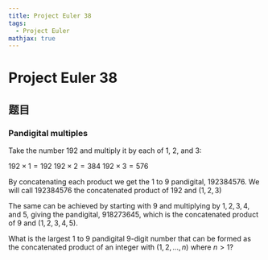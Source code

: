 ```yaml
---
title: Project Euler 38
tags:
  - Project Euler
mathjax: true
---
```

<escape><!-- more --></escape>

# Project Euler 38
## 题目
### Pandigital multiples
Take the number 192 and multiply it by each of 1, 2, and 3:

$192 × 1 = 192$
$192 × 2 = 384$
$192 × 3 = 576$

By concatenating each product we get the $1$ to $9$ pandigital, $192384576$. We will call $192384576$ the concatenated product of $192$ and $(1,2,3)$

The same can be achieved by starting with $9$ and multiplying by $1, 2, 3, 4,$ and $5$, giving the pandigital, $918273645$, which is the concatenated product of $9$ and $(1,2,3,4,5)$.

What is the largest $1$ to $9$ pandigital $9$-digit number that can be formed as the concatenated product of an integer with $(1,2, \dots ,n)$ where $n > 1$?